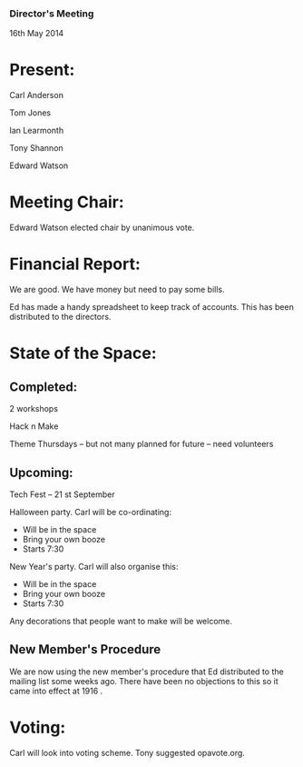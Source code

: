 ### Director's Meeting

16th May 2014

# Present:

Carl Anderson

Tom Jones

Ian Learmonth

Tony Shannon

Edward Watson

# Meeting Chair:

Edward Watson elected chair by unanimous vote.

# Financial Report:

We are good. We have money but need to pay some bills.

Ed has made a handy spreadsheet to keep track of accounts. This has been distributed to the directors.

# State of the Space:

## Completed:

2 workshops

Hack n Make

Theme Thursdays – but not many planned for future – need volunteers

## Upcoming:

Tech Fest – 21 st September
 
Halloween party. Carl will be co-ordinating:

- Will be in the space
- Bring your own booze
- Starts 7:30

New Year's party. Carl will also organise this:

- Will be in the space
- Bring your own booze
- Starts 7:30

Any decorations that people want to make will be welcome.

## New Member's Procedure

We are now using the new member's procedure that Ed distributed to the mailing list some weeks ago. There have been no objections to this so it came into effect at 1916 .

# Voting:

Carl will look into voting scheme. Tony suggested opavote.org.
